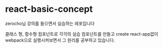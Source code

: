 # react-basic-concept

zerocho님 강의를 들으면서 실습하는 레포입니다

클래스 형, 함수형 컴포넌트로 각각의 실습 컴포넌트를 만들고
create react-app없이 webpack으로 실행시켜보면서 그 원리를 공부하고 있습니다.
